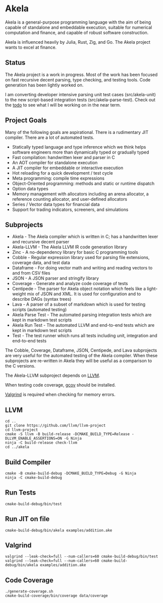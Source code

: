 # Akela
Akela is a general-purpose programming language with the aim of being
capable of standalone and embeddable execution,
suitable for numerical computation and finance,
and capable of robust software construction.

Akela is influenced heavily by Julia, Rust, Zig, and Go. 
The Akela project wants to excel at finance.

## Status
The Akela project is a work in progress. Most of the work has been focused on fast
recursive decent parsing, type checking, and testing tools. Code generation has been
lightly worked on.

I am converting developer intensive parsing unit test cases (src/akela-unit)
to the new script-based integration tests (src/akela-parse-test). Check out
the [todo](doc/todo.md) to see what I will be working on in the near term.

## Project Goals
Many of the following goals are aspirational.
There is a rudimentary JIT compiler. There are a lot of automated tests.

* Statically typed language and type inference which we think helps
software engineers more than dynamically typed or gradually typed
* Fast compilation: handwritten lexer and parser in C
* An AOT compiler for standalone execution
* A JIT compiler for embeddable or interactive execution
* Hot reloading for a quick development / test cycle
* Meta programming: compile time expressions
* Object-Oriented programming: methods and static or runtime dispatch
* Option data types
* Memory management with allocators including an arena allocator, a reference counting allocator, and user-defined allocators
* Series / Vector data types for financial data
* Support for trading indicators, screeners, and simulations

## Subprojects
* Akela - The Akela compiler which is written in C;
has a handwritten lexer and recursive decent parser
* Akela-LLVM - The Akela LLVM IR code generation library
* Zinc - A no-dependency library for basic C programming tools 
* Cobble - Regular expression library used for parsing file extensions, coverage data, and test data
* Dataframe - For doing vector math and writing and reading vectors to and from CSV files
* JSON - A JSON parser and stringify library
* Coverage - Generate and analyze code coverage of tests
* Centipede - The parser for Akela object notation which feels like a light-weight mix of JSON and XML.
It is used for configuration and to describe DAGs (syntax trees)
* Lava - A parser of a subset of markdown which is used for testing scripts (automated testing)
* Akela Parse Test - The automated parsing integration tests which are kept in markdown test scripts
* Akela Run Test - The automated LLVM and end-to-end tests which are kept in markdown test scripts
* Test - The test runner which runs all tests including unit, integration and end-to-end tests

The Cobble, Coverage, Dataframe, JSON, Centipede, and Lava subprojects are very useful for the
automated testing of the Akela compiler. When these subprojects are re-written in Akela
they will be useful as a comparison to the C versions.

The Akela-LLVM subproject depends on [LLVM](https://llvm.org/).

When testing code coverage, [gcov](https://gcc.gnu.org/onlinedocs/gcc/Gcov.html) should be installed.

[Valgrind](https://valgrind.org/) is required when checking for memory errors.

## LLVM
```
cd ..
git clone https://github.com/llvm/llvm-project
cd llvm-project
cmake -S llvm -B build-release -DCMAKE_BUILD_TYPE=Release -DLLVM_ENABLE_ASSERTIONS=ON -G Ninja
ninja -C build-release check-llvm
cd ../akela
```

## Build Compiler
```
cmake -B cmake-build-debug -DCMAKE_BUILD_TYPE=Debug -G Ninja
ninja -C cmake-build-debug
```

## Run Tests
```
cmake-build-debug/bin/test
```

## Run JIT on file
```
cmake-build-debug/bin/akela examples/addition.ake
```

## Valgrind
```
valgrind --leak-check=full --num-callers=60 cmake-build-debug/bin/test
valgrind --leak-check=full --num-callers=60 cmake-build-debug/bin/akela examples/addition.ake
```

## Code Coverage
```
./generate-coverage.sh
cmake-build-coverage/bin/coverage data/coverage
```
